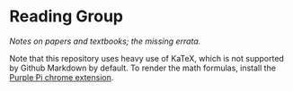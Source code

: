 # Reading Group

_Notes on papers and textbooks; the missing errata._

Note that this repository uses heavy use of KaTeX, which is not supported by Github Markdown by default. To render the math formulas, install the [Purple Pi chrome extension](https://github.com/nschloe/purple-pi).
